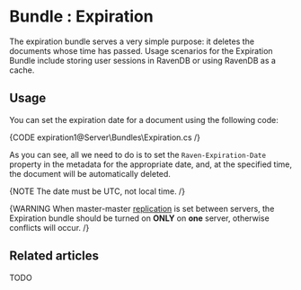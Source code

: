 # Bundle : Expiration

The expiration bundle serves a very simple purpose: it deletes the documents whose time has passed. Usage scenarios for the Expiration Bundle include storing user sessions in RavenDB or using RavenDB as a cache.

## Usage
You can set the expiration date for a document using the following code:

{CODE expiration1@Server\Bundles\Expiration.cs /}

As you can see, all we need to do is to set the `Raven-Expiration-Date` property in the metadata for the appropriate date, and, at the specified time, the document will be automatically deleted.

{NOTE The date must be UTC, not local time. /}

{WARNING When master-master [replication](../../server/scaling-out/replication/how-replication-works) is set between servers, the Expiration bundle should be turned on **ONLY** on **one** server, otherwise conflicts will occur. /}

## Related articles

TODO